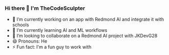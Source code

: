 ### Hi there 👋 I'm TheCodeSculpter
- 🔭 I’m currently working on an app with Redmond AI and integrate it with schools
- 🌱 I’m currently learning AI and ML workflows
- 👯 I’m looking to collaborate on a Redmond AI project with JKDevG28
- 😄 Pronouns: He
- ⚡ Fun fact: I'm a fun guy to work with

